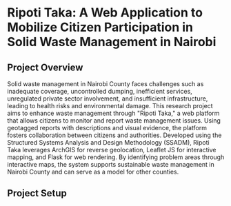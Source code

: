 # Ripoti Taka: A Web Application to Mobilize Citizen Participation in Solid Waste Management in Nairobi

## Project Overview
Solid waste management in Nairobi County faces challenges such as inadequate coverage, uncontrolled dumping, inefficient services, unregulated private sector involvement, and insufficient infrastructure, leading to health risks and environmental damage. This research project aims to enhance waste management through "Ripoti Taka," a web platform that allows citizens to monitor and report waste management issues. Using geotagged reports with descriptions and visual evidence, the platform fosters collaboration between citizens and authorities. Developed using the Structured Systems Analysis and Design Methodology (SSADM), Ripoti Taka leverages ArchGIS for reverse geolocation, Leaflet JS for interactive mapping, and Flask for web rendering. By identifying problem areas through interactive maps, the system supports sustainable waste management in Nairobi County and can serve as a model for other counties.

## Project Setup
